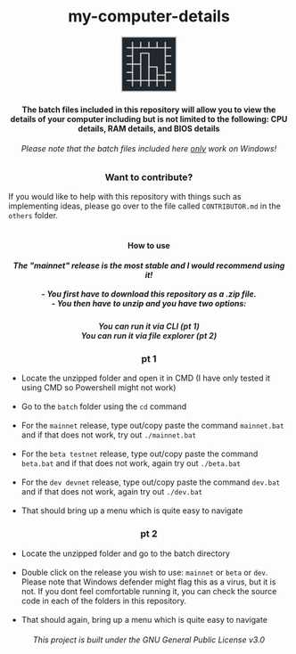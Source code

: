 <h1 align="center">my-computer-details</h1>
<center>
<img src="images/my-x-details-remap.png" width=100>
</center>
<h4 align="center">The batch files included in this repository will allow you to view the details of your computer including but is not limited to the following: CPU details, RAM details, and BIOS details</h4>
<h6 align="center">Please note that the batch files included here <u>only</u> work on Windows!</h6>
<h3 align="center">Want to contribute?</h3>

If you would like to help with this repository with things such as implementing ideas, please go over to the file called `CONTRIBUTOR.md` in the `others` folder.
<br>
<br>
<h4 align="center">How to use</h4>
<h5 align="center">The "mainnet" release is the most stable and I would recommend using it!<br><br>
 - You first have to download this repository as a .zip file.<br>
 - You then have to unzip and you have two options:</h5>
<h5 align="center" style="color: #22272e">You can run it via CLI (pt 1)<br>
You can run it via file explorer (pt 2)</h5>

<h3 align="center">pt 1</h3>

- Locate the unzipped folder and open it in CMD (I have only tested it using CMD so Powershell might not work)
<br><br>
- Go to the `batch` folder using the `cd` command
<br><br>
- For the `mainnet` release, type out/copy paste the command `mainnet.bat` and if that does not work, try out `./mainnet.bat`
<br><br>
- For the `beta testnet` release, type out/copy paste the command `beta.bat` and if that does not work, again try out `./beta.bat`
<br><br>
- For the `dev devnet` release, type out/copy paste the command `dev.bat` and if that does not work, again try out `./dev.bat`
<br><br>
- That should bring up a menu which is quite easy to navigate


<h3 align="center">pt 2</h3>

- Locate the unzipped folder and go to the batch directory
<br><br>
- Double click on the release you wish to use: `mainnet` or `beta` or `dev`. Please note that Windows defender might flag this as a virus, but it is not. If you dont feel comfortable running it, you can check the source code in each of the folders in this repository.
<br><br>
- That should again, bring up a menu which is quite easy to navigate

<h6 align="center">This project is built under the GNU General Public License v3.0</h6>

